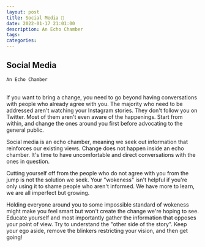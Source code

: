 ```yaml
---
layout: post
title: Social Media 🔵
date: 2022-01-17 21:01:00
description: An Echo Chamber
tags:
categories: 
---
```


## Social Media
`An Echo Chamber`

<br>
If you want to bring a change, you need to go beyond having conversations with people who already agree with you. The majority who need to be addressed aren't watching your Instagram stories. They don't follow you on Twitter. Most of them aren't even aware of the happenings. Start from within, and change the ones around you first before advocating to the general public.

Social media is an echo chamber, meaning we seek out information that reinforces our existing views. Change does not happen inside an echo chamber. It's time to have uncomfortable and direct conversations with the ones in question.

Cutting yourself off from the people who do not agree with you from the jump is not the solution we seek. Your "wokeness" isn't helpful if you're only using it to shame people who aren't informed. We have more to learn, we are all imperfect but growing.

Holding everyone around you to some impossible standard of wokeness might make you feel smart but won't create the change we're hoping to see. Educate yourself and most importantly gather the information that opposes your point of view. Try to understand the "other side of the story". Keep your ego aside, remove the blinkers restricting your vision, and then get going!